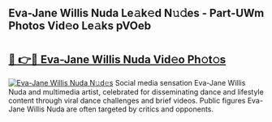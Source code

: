 ## Eva-Jane Willis Nuda Le𝚊k𝚎d N𝚞𝚍es - Part-UWm Photos Vid𝚎o Le𝚊ks pVOeb

# <h2><a href="http://fbcnctn.evod.top/?m=Eva-Jane+Willis+Nuda">🔗 👉🔴 Eva-Jane Willis Nuda Vid𝚎o Ph𝚘t𝚘s</a></h2>

[![Eva-Jane Willis Nuda N𝚞d𝚎s](https://i.imgur.com/8V9OHl7.gif)](http://fbcnctn.evod.top/?m=Eva-Jane+Willis+Nuda)
Social media sensation Eva-Jane Willis Nuda and multimedia artist, celebrated for disseminating dance and lifestyle content through viral dance challenges and brief videos. Public figures Eva-Jane Willis Nuda are often targeted by critics and opponents. 
